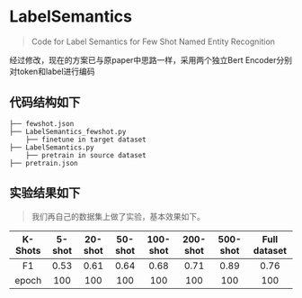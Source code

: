 # LabelSemantics
> Code for Label Semantics for Few Shot Named Entity Recognition

经过修改，现在的方案已与原paper中思路一样，采用两个独立Bert Encoder分别对token和label进行编码


## 代码结构如下
```
├── fewshot.json
├── LabelSemantics_fewshot.py
    ├── finetune in target dataset
├── LabelSemantics.py
    ├── pretrain in source dataset
├── pretrain.json
```



## 实验结果如下

> 我们再自己的数据集上做了实验，基本效果如下。

|  K-Shots | 5-shot | 20-shot | 50-shot | 100-shot | 200-shot |  500-shot| Full dataset |
|  :----:  | :----:  | :----:  | :----:  | :----:  | :----:  | :----:  |  :----:  | 
| F1  | 0.53 |0.61 | 0.64 | 0.68 | 0.71 | 0.89 |0.76 | 0.89 |
| epoch  | 100 | 100 | 100 | 100 | 100 | 100 | 100 |